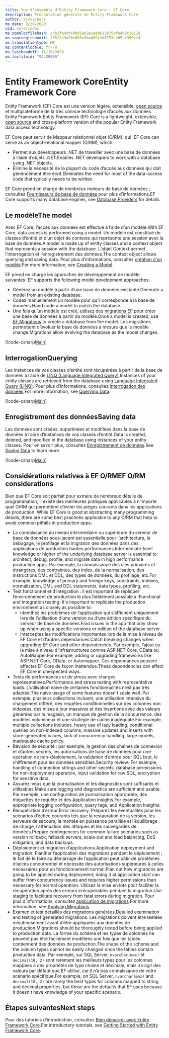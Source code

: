 ```yaml
---
title: Vue d’ensemble d’Entity Framework Core - EF Core
description: Présentation générale de Entity Framework Core
author: ajcvickers
ms.date: 9/20/2020
uid: core/index
ms.openlocfilehash: ccb1fa4cbc0bd1a02e1aeb613475bfe4b2c1d118
ms.sourcegitcommit: f3512e3a98e685a3ba409c1d0157ce85cc390cf4
ms.translationtype: MT
ms.contentlocale: fr-FR
ms.lasthandoff: 11/10/2020
ms.locfileid: "94429895"
---
```

# <a name="entity-framework-core"></a><span data-ttu-id="33fbf-103">Entity Framework Core</span><span class="sxs-lookup"><span data-stu-id="33fbf-103">Entity Framework Core</span></span>

<span data-ttu-id="33fbf-104">Entity Framework (EF) Core est une version légère, extensible, [open source](https://github.com/dotnet/efcore) et multiplateforme de la très connue technologie d’accès aux données Entity Framework.</span><span class="sxs-lookup"><span data-stu-id="33fbf-104">Entity Framework (EF) Core is a lightweight, extensible, [open source](https://github.com/dotnet/efcore) and cross-platform version of the popular Entity Framework data access technology.</span></span>

<span data-ttu-id="33fbf-105">EF Core peut servir de Mappeur relationnel objet (O/RM), qui :</span><span class="sxs-lookup"><span data-stu-id="33fbf-105">EF Core can serve as an object-relational mapper (O/RM), which:</span></span>

* <span data-ttu-id="33fbf-106">Permet aux développeurs .NET de travailler avec une base de données à l’aide d’objets .NET.</span><span class="sxs-lookup"><span data-stu-id="33fbf-106">Enables .NET developers to work with a database using .NET objects.</span></span>
* <span data-ttu-id="33fbf-107">Élimine la nécessité de la plupart du code d’accès aux données qui doit généralement être écrit.</span><span class="sxs-lookup"><span data-stu-id="33fbf-107">Eliminates the need for most of the data-access code that typically needs to be written.</span></span>

<span data-ttu-id="33fbf-108">EF Core prend en charge de nombreux moteurs de base de données ; consultez [Fournisseurs de base de données](xref:core/providers/index) pour plus d’informations.</span><span class="sxs-lookup"><span data-stu-id="33fbf-108">EF Core supports many database engines, see [Database Providers](xref:core/providers/index) for details.</span></span>

## <a name="the-model"></a><span data-ttu-id="33fbf-109">Le modèle</span><span class="sxs-lookup"><span data-stu-id="33fbf-109">The model</span></span>

<span data-ttu-id="33fbf-110">Avec EF Core, l’accès aux données est effectué à l’aide d’un modèle.</span><span class="sxs-lookup"><span data-stu-id="33fbf-110">With EF Core, data access is performed using a model.</span></span> <span data-ttu-id="33fbf-111">Un modèle est constitué de classes d’entité et d’un objet de contexte qui représente une session avec la base de données.</span><span class="sxs-lookup"><span data-stu-id="33fbf-111">A model is made up of entity classes and a context object that represents a session with the database.</span></span> <span data-ttu-id="33fbf-112">L’objet Context permet l’interrogation et l’enregistrement des données.</span><span class="sxs-lookup"><span data-stu-id="33fbf-112">The context object allows querying and saving data.</span></span> <span data-ttu-id="33fbf-113">Pour plus d’informations, consultez [création d’un modèle](xref:core/modeling/index).</span><span class="sxs-lookup"><span data-stu-id="33fbf-113">For more information, see [Creating a Model](xref:core/modeling/index).</span></span>

<span data-ttu-id="33fbf-114">EF prend en charge les approches de développement de modèle suivantes :</span><span class="sxs-lookup"><span data-stu-id="33fbf-114">EF supports the following model development approaches:</span></span>

* <span data-ttu-id="33fbf-115">Générez un modèle à partir d’une base de données existante.</span><span class="sxs-lookup"><span data-stu-id="33fbf-115">Generate a model from an existing database.</span></span>
* <span data-ttu-id="33fbf-116">Codez manuellement un modèle pour qu’il corresponde à la base de données.</span><span class="sxs-lookup"><span data-stu-id="33fbf-116">Hand code a model to match the database.</span></span>
* <span data-ttu-id="33fbf-117">Une fois qu’un modèle est créé, utilisez des [migrations EF](xref:core/managing-schemas/migrations/index) pour créer une base de données à partir du modèle.</span><span class="sxs-lookup"><span data-stu-id="33fbf-117">Once a model is created, use [EF Migrations](xref:core/managing-schemas/migrations/index) to create a database from the model.</span></span> <span data-ttu-id="33fbf-118">Les migrations permettent d’évoluer la base de données à mesure que le modèle change.</span><span class="sxs-lookup"><span data-stu-id="33fbf-118">Migrations allow evolving the database as the model changes.</span></span>

[!code-csharp[Main](../../samples/core/Intro/Model.cs)]

## <a name="querying"></a><span data-ttu-id="33fbf-119">Interrogation</span><span class="sxs-lookup"><span data-stu-id="33fbf-119">Querying</span></span>

<span data-ttu-id="33fbf-120">Les instances de vos classes d’entité sont récupérées à partir de la base de données à l’aide de [LINQ (Language Integrated Query)](/dotnet/csharp/programming-guide/concepts/linq/).</span><span class="sxs-lookup"><span data-stu-id="33fbf-120">Instances of your entity classes are retrieved from the database using [Language Integrated Query (LINQ)](/dotnet/csharp/programming-guide/concepts/linq/).</span></span> <span data-ttu-id="33fbf-121">Pour plus d’informations, consultez [interrogation des données](xref:core/querying/index).</span><span class="sxs-lookup"><span data-stu-id="33fbf-121">For more information, see [Querying Data](xref:core/querying/index).</span></span>

[!code-csharp[Main](../../samples/core/Intro/Program.cs#Querying)]

## <a name="saving-data"></a><span data-ttu-id="33fbf-122">Enregistrement des données</span><span class="sxs-lookup"><span data-stu-id="33fbf-122">Saving data</span></span>

<span data-ttu-id="33fbf-123">Les données sont créées, supprimées et modifiées dans la base de données à l’aide d’instances de vos classes d’entité.</span><span class="sxs-lookup"><span data-stu-id="33fbf-123">Data is created, deleted, and modified in the database using instances of your entity classes.</span></span> <span data-ttu-id="33fbf-124">Pour en savoir plus, consultez [Enregistrement de données](xref:core/saving/index).</span><span class="sxs-lookup"><span data-stu-id="33fbf-124">See [Saving Data](xref:core/saving/index) to learn more.</span></span>

[!code-csharp[Main](../../samples/core/Intro/Program.cs#SavingData)]

## <a name="ef-orm-considerations"></a><span data-ttu-id="33fbf-125">Considérations relatives à EF O/RM</span><span class="sxs-lookup"><span data-stu-id="33fbf-125">EF O/RM considerations</span></span>

<span data-ttu-id="33fbf-126">Bien que EF Core soit parfait pour extraire de nombreux détails de programmation, il existe des meilleures pratiques applicables à n’importe quel O/RM qui permettent d’éviter les pièges courants dans les applications de production :</span><span class="sxs-lookup"><span data-stu-id="33fbf-126">While EF Core is good at abstracting many programming details, there are some best practices applicable to any O/RM that help to avoid common pitfalls in production apps:</span></span>

* <span data-ttu-id="33fbf-127">La connaissance au niveau intermédiaire ou supérieure du serveur de base de données sous-jacent est essentielle pour l’architecture, le débogage, le profilage et la migration des données dans des applications de production hautes performances.</span><span class="sxs-lookup"><span data-stu-id="33fbf-127">Intermediate-level knowledge or higher of the underlying database server is essential to architect, debug, profile, and migrate data in high performance production apps.</span></span> <span data-ttu-id="33fbf-128">Par exemple, la connaissance des clés primaires et étrangères, des contraintes, des index, de la normalisation, des instructions DML et DDL, des types de données, du profilage, etc.</span><span class="sxs-lookup"><span data-stu-id="33fbf-128">For example, knowledge of primary and foreign keys, constraints, indexes, normalization, DML and DDL statements, data types, profiling, etc.</span></span>
* <span data-ttu-id="33fbf-129">Test fonctionnel et d’intégration : il est important de répliquer l’environnement de production le plus fidèlement possible à :</span><span class="sxs-lookup"><span data-stu-id="33fbf-129">Functional and integration testing:  It's important to replicate the production environment as closely as possible to:</span></span>
  * <span data-ttu-id="33fbf-130">Identifiez les problèmes de l’application qui s’affichent uniquement lors de l’utilisation d’une version ou d’une édition spécifique du serveur de base de données.</span><span class="sxs-lookup"><span data-stu-id="33fbf-130">Find issues in the app that only show up when using a specific versions or edition of the database server .</span></span>
  * <span data-ttu-id="33fbf-131">Interceptez les modifications importantes lors de la mise à niveau de EF Core et d’autres dépendances.</span><span class="sxs-lookup"><span data-stu-id="33fbf-131">Catch breaking changes when upgrading EF Core and other dependencies.</span></span> <span data-ttu-id="33fbf-132">Par exemple, l’ajout ou la mise à niveau d’infrastructures comme ASP.NET Core, OData ou AutoMapper.</span><span class="sxs-lookup"><span data-stu-id="33fbf-132">For example, adding or upgrading frameworks like ASP.NET Core, OData, or Automapper.</span></span> <span data-ttu-id="33fbf-133">Ces dépendances peuvent affecter EF Core de façon inattendue.</span><span class="sxs-lookup"><span data-stu-id="33fbf-133">These dependencies can affect EF Core in unexpected ways.</span></span>
* <span data-ttu-id="33fbf-134">Tests de performances et de stress avec charges représentatives.</span><span class="sxs-lookup"><span data-stu-id="33fbf-134">Performance and stress testing with representative loads.</span></span> <span data-ttu-id="33fbf-135">L’utilisation naïve de certaines fonctionnalités n’est pas très adaptée.</span><span class="sxs-lookup"><span data-stu-id="33fbf-135">The naïve usage of some features doesn't scale well.</span></span> <span data-ttu-id="33fbf-136">Par exemple, plusieurs collections incluent, une utilisation intensive du chargement différé, des requêtes conditionnelles sur des colonnes non indexées, des mises à jour massives et des insertions avec des valeurs générées par le magasin, un manque de gestion de la concurrence, des modèles volumineux et une stratégie de cache inadéquate.</span><span class="sxs-lookup"><span data-stu-id="33fbf-136">For example, multiple collections Includes, heavy use of lazy loading, conditional queries on non-indexed columns, massive updates and inserts with store-generated values, lack of concurrency handling, large models, inadequate cache policy.</span></span>
* <span data-ttu-id="33fbf-137">Révision de sécurité : par exemple, la gestion des chaînes de connexion et d’autres secrets, les autorisations de base de données pour une opération de non-déploiement, la validation d’entrée pour SQL brut, le chiffrement pour les données sensibles.</span><span class="sxs-lookup"><span data-stu-id="33fbf-137">Security review: For example, handling of connection strings and other secrets, database permissions for non-deployment operation, input validation for raw SQL, encryption for sensitive data.</span></span>
* <span data-ttu-id="33fbf-138">Assurez-vous que la journalisation et les diagnostics sont suffisants et utilisables.</span><span class="sxs-lookup"><span data-stu-id="33fbf-138">Make sure logging and diagnostics are sufficient and usable.</span></span> <span data-ttu-id="33fbf-139">Par exemple, une configuration de journalisation appropriée, des étiquettes de requête et des Application Insights.</span><span class="sxs-lookup"><span data-stu-id="33fbf-139">For example, appropriate logging configuration, query tags, and Application Insights.</span></span>
* <span data-ttu-id="33fbf-140">Récupération d’erreur.</span><span class="sxs-lookup"><span data-stu-id="33fbf-140">Error recovery.</span></span> <span data-ttu-id="33fbf-141">Préparez les éventualités pour les scénarios d’échec courants tels que la restauration de la version, les serveurs de secours, la montée en puissance parallèle et l’équilibrage de charge, l’atténuation des attaques et les sauvegardes de données.</span><span class="sxs-lookup"><span data-stu-id="33fbf-141">Prepare contingencies for common failure scenarios such as version rollback, fallback servers, scale-out and load balancing, DoS mitigation, and data backups.</span></span>
* <span data-ttu-id="33fbf-142">Déploiement et migration d’applications.</span><span class="sxs-lookup"><span data-stu-id="33fbf-142">Application deployment and migration.</span></span> <span data-ttu-id="33fbf-143">Planifier l’application des migrations pendant le déploiement ; le fait de le faire au démarrage de l’application peut pâtir de problèmes d’accès concurrentiel et nécessite des autorisations supérieures à celles nécessaires pour un fonctionnement normal.</span><span class="sxs-lookup"><span data-stu-id="33fbf-143">Plan out how migrations are going to be applied during deployment; doing it at application start can suffer from concurrency issues and requires higher permissions than necessary for normal operation.</span></span> <span data-ttu-id="33fbf-144">Utilisez la mise en lots pour faciliter la récupération après des erreurs irrécupérables pendant la migration.</span><span class="sxs-lookup"><span data-stu-id="33fbf-144">Use staging to facilitate recovery from fatal errors during migration.</span></span> <span data-ttu-id="33fbf-145">Pour plus d’informations, consultez [application de migrations](xref:core/managing-schemas/migrations/applying).</span><span class="sxs-lookup"><span data-stu-id="33fbf-145">For more information, see [Applying Migrations](xref:core/managing-schemas/migrations/applying).</span></span>
* <span data-ttu-id="33fbf-146">Examen et test détaillés des migrations générées.</span><span class="sxs-lookup"><span data-stu-id="33fbf-146">Detailed examination and testing of generated migrations.</span></span> <span data-ttu-id="33fbf-147">Les migrations doivent être testées minutieusement avant d’être appliquées aux données de production.</span><span class="sxs-lookup"><span data-stu-id="33fbf-147">Migrations should be thoroughly tested before being applied to production data.</span></span> <span data-ttu-id="33fbf-148">La forme du schéma et les types de colonnes ne peuvent pas être facilement modifiées une fois que les tables contiennent des données de production.</span><span class="sxs-lookup"><span data-stu-id="33fbf-148">The shape of the schema and the column types cannot be easily changed once the tables contain production data.</span></span> <span data-ttu-id="33fbf-149">Par exemple, sur SQL Server, `nvarchar(max)` et `decimal(18, 2)` sont rarement les meilleurs types pour les colonnes mappées à des propriétés de type chaîne et décimale, mais il s’agit des valeurs par défaut que EF utilise, car il n’a pas connaissance de votre scénario spécifique.</span><span class="sxs-lookup"><span data-stu-id="33fbf-149">For example, on SQL Server, `nvarchar(max)` and `decimal(18, 2)` are rarely the best types for columns mapped to string and decimal properties, but those are the defaults that EF uses because it doesn't have knowledge of your specific scenario.</span></span>

## <a name="next-steps"></a><span data-ttu-id="33fbf-150">Étapes suivantes</span><span class="sxs-lookup"><span data-stu-id="33fbf-150">Next steps</span></span>

<span data-ttu-id="33fbf-151">Pour des tutoriels d’introduction, consultez [Bien démarrer avec Entity Framework Core](xref:core/get-started/overview/first-app).</span><span class="sxs-lookup"><span data-stu-id="33fbf-151">For introductory tutorials, see [Getting Started with Entity Framework Core](xref:core/get-started/overview/first-app).</span></span>
